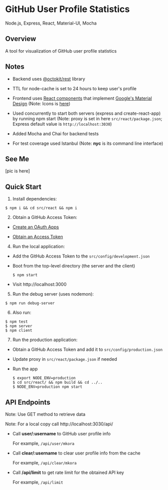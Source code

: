 # GitHub User Profile Statistics

Node.js, Express, React, Material-UI, Mocha

## Overview

A tool for visualization of GitHub user profile statistics

## Notes

- Backend uses [@octokit/rest](https://github.com/octokit/rest.js) library

- TTL for node-cache is set to 24 hours to keep user's profile

- Frontend uses [React components](https://material-ui-next.com) that implement [Google's Material Design](https://material.io) (Note: Icons is [here]([https://material.io/icons/]))

- Used concurrently to start both servers (express and create-react-app) by running npm start (Note: proxy is set in here `src/react/package.json`; Express default value is `http://localhost:3030`)

- Added Mocha and Chai for backend tests

- For test coverage used Istanbul (Note: **nyc** is its command line interface)

## See Me

[pic is here]

## Quick Start

1. Install dependencies:

  ```
  $ npm i && cd src/react && npm i
  ```

2. Obtain a GitHub Access Token:

  - [Create an OAuth Apps](https://github.com/settings/developers)

  - [Obtain an Access Token](https://github.com/settings/tokens)

4. Run the local application:

  - Add the GitHub Access Token to the `src/config/development.json`

  - Boot from the top-level directory (the server and the client)

    ```
    $ npm start
    ```

  - Visit http://localhost:3000

5. Run the debug server (uses nodemon):
  
  ```
  $ npm run debug-server
  ```
 
6. Also run:

  ```
  $ npm test
  $ npm server
  $ npm client
  ```

7. Run the production application:

  - Obtain a GitHub Access Token and add it to `src/config/production.json`

  - Update proxy in `src/react/package.json` if needed

  - Run the app

    ```
    $ export NODE_ENV=production
    $ cd src/react/ && npm build && cd ../..
    $ NODE_ENV=production npm start
    ```

## API Endpoints

  Note: Use GET method to retrieve data

  Note: For a local copy call http://localhost:3030/api/
  
  - Call **user/:username** to GitHub user profile info
  
    For example, `/api/user/mkora`

  - Call **clear/:username** to clear user profile info from the cache

    For example, `/api/clear/mkora`

  - Call **/api/limit** to get rate limit for the obtained API key

    For example, `/api/limit`
    